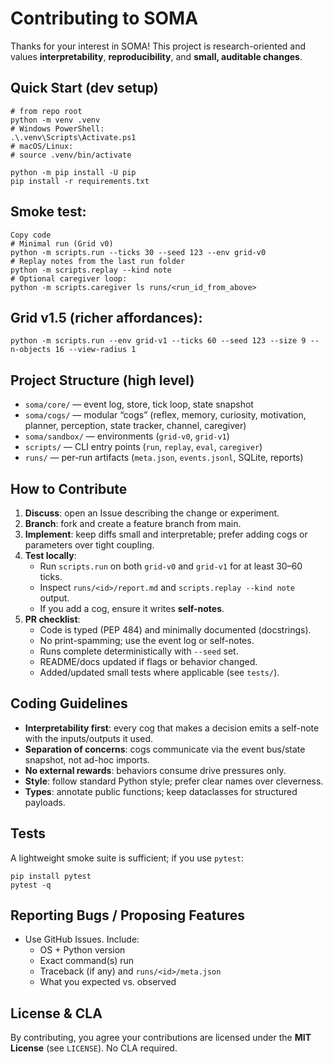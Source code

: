 # Contributing to SOMA

Thanks for your interest in SOMA! This project is research-oriented and values **interpretability**, **reproducibility**, and **small, auditable changes**.

## Quick Start (dev setup)

```
# from repo root
python -m venv .venv
# Windows PowerShell:
.\.venv\Scripts\Activate.ps1
# macOS/Linux:
# source .venv/bin/activate

python -m pip install -U pip
pip install -r requirements.txt
```

## Smoke test:

```
Copy code
# Minimal run (Grid v0)
python -m scripts.run --ticks 30 --seed 123 --env grid-v0
# Replay notes from the last run folder
python -m scripts.replay --kind note
# Optional caregiver loop:
python -m scripts.caregiver ls runs/<run_id_from_above>
```

## Grid v1.5 (richer affordances):
```
python -m scripts.run --env grid-v1 --ticks 60 --seed 123 --size 9 --n-objects 16 --view-radius 1
```

## Project Structure (high level)

- `soma/core/` — event log, store, tick loop, state snapshot
- `soma/cogs/` — modular “cogs” (reflex, memory, curiosity, motivation, planner, perception, state tracker, channel, caregiver)
- `soma/sandbox/` — environments (`grid-v0`, `grid-v1`)
- `scripts/` — CLI entry points (`run`, `replay`, `eval`, `caregiver`)
- `runs/` — per-run artifacts (`meta.json`, `events.jsonl`, SQLite, reports)

## How to Contribute
1. **Discuss**: open an Issue describing the change or experiment.
2. **Branch**: fork and create a feature branch from main.
3. **Implement**: keep diffs small and interpretable; prefer adding cogs or parameters over tight coupling.
4. **Test locally**:
    - Run `scripts.run` on both `grid-v0` and `grid-v1` for at least 30–60 ticks.
    - Inspect `runs/<id>/report.md` and `scripts.replay --kind note` output.
    - If you add a cog, ensure it writes **self-notes**.
5. **PR checklist**:
    - Code is typed (PEP 484) and minimally documented (docstrings).
    - No print-spamming; use the event log or self-notes.
    - Runs complete deterministically with `--seed` set.
    - README/docs updated if flags or behavior changed.
    - Added/updated small tests where applicable (see `tests/`).

## Coding Guidelines
- **Interpretability first**: every cog that makes a decision emits a self-note with the inputs/outputs it used.
- **Separation of concerns**: cogs communicate via the event bus/state snapshot, not ad-hoc imports.
- **No external rewards**: behaviors consume drive pressures only.
- **Style**: follow standard Python style; prefer clear names over cleverness.
- **Types**: annotate public functions; keep dataclasses for structured payloads.

## Tests
A lightweight smoke suite is sufficient; if you use `pytest`:

```
pip install pytest
pytest -q
```

## Reporting Bugs / Proposing Features
- Use GitHub Issues. Include:
    - OS + Python version
    - Exact command(s) run
    - Traceback (if any) and `runs/<id>/meta.json`
    - What you expected vs. observed

## License & CLA
By contributing, you agree your contributions are licensed under the **MIT License** (see `LICENSE`). No CLA required.